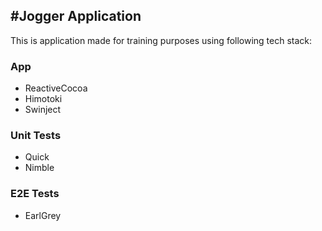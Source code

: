 #Jogger Application
-

This is application made for training purposes using following tech stack:

### App

- ReactiveCocoa
- Himotoki
- Swinject

### Unit Tests

- Quick
- Nimble

### E2E Tests

- EarlGrey